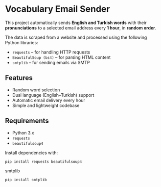 #  Vocabulary Email Sender

This project automatically sends **English and Turkish words** with their **pronunciations** to a selected email address every **1 hour**, in **random order**.

The data is scraped from a website and processed using the following Python libraries:

- `requests` – for handling HTTP requests  
- `BeautifulSoup (bs4)` – for parsing HTML content  
- `smtplib` – for sending emails via SMTP

##  Features
- Random word selection
- Dual language (English–Turkish) support
- Automatic email delivery every hour
- Simple and lightweight codebase

##  Requirements
- Python 3.x
- `requests`
- `beautifulsoup4`

Install dependencies with:

```bash
pip install requests beautifulsoup4
````
smtplib
````bash
pip install smtplib
````
